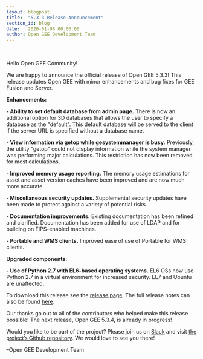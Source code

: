 ```yaml
---
layout: blogpost
title:  "5.3.3 Release Announcement"
section_id: blog
date:   2020-01-08 00:00:00
author: Open GEE Development Team
---
```


<br />

Hello Open GEE Community!
 
We are happy to announce the official release of Open GEE 5.3.3!  This release updates Open GEE with minor enhancements and bug fixes for GEE Fusion and Server.

**Enhancements:**

**- Ability to set default database from admin page.** There is now an additional option for 3D databases that allows the user to specify a database as the "default". This default database will be served to the client if the server URL is specified without a database name.

**- View information via getop while gesystemmanager is busy.**  Previously, the utility "getop" could not display information while the system manager was performing major calculations. This restriction has now been removed for most calculations. 

**- Improved memory usage reporting.**  The memory usage estimations for asset and asset version caches have been improved and are now much more accurate. 

**- Miscellaneous security updates.** Supplemental security updates have been made to protect against a variety of potential risks.

**- Documentation improvements.**  Existing documentation has been refined and clarified. Documentation has been added for use of LDAP and for building on FIPS-enabled machines. 

**- Portable and WMS clients.** Improved ease of use of Portable for WMS clients.

**Upgraded components:**

**- Use of Python 2.7 with EL6-based operating systems.**  EL6 OSs now use Python 2.7 in a virtual environment for increased security. EL7 and Ubuntu are unaffected.

To download this release see the [release page](https://github.com/google/earthenterprise/releases/tag/5.3.3-XXXX.XX). The full release notes can also be found [here](http://www.opengee.org/geedocs/5.3.3/answer/releaseNotes/relNotesGEE5_3_3.html).
 
Our thanks go out to all of the contributors who helped make this release possible! The next release, Open GEE 5.3.4, is already in progress!
 
Would you like to be part of the project? Please join us on [Slack](http://opengee.slack.org/) and visit [the project’s Github repository](https://github.com/google/earthenterprise). We would love to see you there!
 
–Open GEE Development Team
